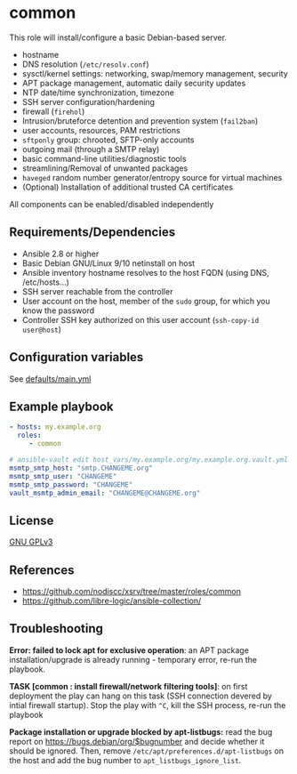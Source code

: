 common
=============

This role will install/configure a basic Debian-based server. 

- hostname
- DNS resolution (`/etc/resolv.conf`)
- sysctl/kernel settings: networking, swap/memory management, security
- APT package management, automatic daily security updates
- NTP date/time synchronization, timezone
- SSH server configuration/hardening
- firewall (`firehol`)
- Intrusion/bruteforce detention and prevention system (`fail2ban`)
- user accounts, resources, PAM restrictions
- `sftponly` group: chrooted, SFTP-only accounts
- outgoing mail (through a SMTP relay)
- basic command-line utilities/diagnostic tools
- streamlining/Removal of unwanted packages
- `haveged` random number generator/entropy source for virtual machines
- (Optional) Installation of additional trusted CA certificates

All components can be enabled/disabled independently

Requirements/Dependencies
------------

- Ansible 2.8 or higher
- Basic Debian GNU/Linux 9/10 netinstall on host
- Ansible inventory hostname resolves to the host FQDN (using DNS, /etc/hosts...)
- SSH server reachable from the controller
- User account on the host, member of the `sudo` group, for which you know the password
- Controller SSH key authorized on this user account (`ssh-copy-id user@host`)


Configuration variables
-----------------------

See [defaults/main.yml](defaults/main.yml)


Example playbook
-----------------

```yaml
- hosts: my.example.org
  roles:
     - common

# ansible-vault edit host_vars/my.example.org/my.example.org.vault.yml
msmtp_smtp_host: "smtp.CHANGEME.org"
msmtp_smtp_user: "CHANGEME"
msmtp_smtp_password: "CHANGEME"
vault_msmtp_admin_email: "CHANGEME@CHANGEME.org"
```

License
-------

[GNU GPLv3](https://www.gnu.org/licenses/gpl-3.0.txt)

References
-----------------

- https://github.com/nodiscc/xsrv/tree/master/roles/common
- https://github.com/libre-logic/ansible-collection/


Troubleshooting
---------------

**Error: failed to lock apt for exclusive operation**: an APT package installation/upgrade is already running - temporary error, re-run the playbook.

**TASK [common : install firewall/network filtering tools]**: on first deployment the play can hang on this task (SSH connection devered by intial firewall startup). Stop the play with `^C`, kill the SSH process, re-run the playbook

**Package installation or upgrade blocked by apt-listbugs:** read the bug report on https://bugs.debian/org/$bugnumber and decide whether it should be ignored. Then, remove `/etc/apt/preferences.d/apt-listbugs` on the host and add the bug number to `apt_listbugs_ignore_list`.
